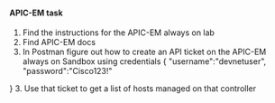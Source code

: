 #### APIC-EM task
1. Find the instructions for the APIC-EM always on lab
2. Find APIC-EM docs
2. In Postman figure out how to create an API ticket on the APIC-EM always on Sandbox using credentials
{
    "username":"devnetuser",
    "password":"Cisco123!"

}
3. Use that ticket to get a list of hosts managed on that controller
